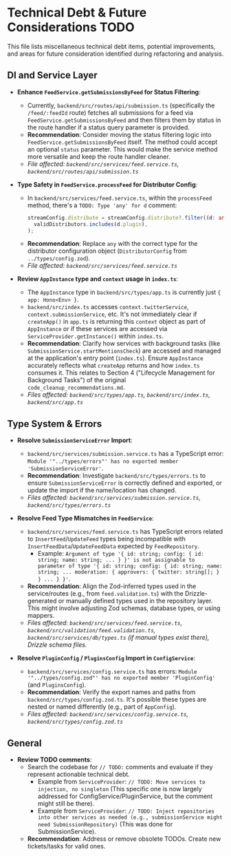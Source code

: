 # Technical Debt & Future Considerations TODO

This file lists miscellaneous technical debt items, potential improvements, and areas for future consideration identified during refactoring and analysis.

## DI and Service Layer
-   **Enhance `FeedService.getSubmissionsByFeed` for Status Filtering**:
    -   Currently, `backend/src/routes/api/submission.ts` (specifically the `/feed/:feedId` route) fetches all submissions for a feed via `FeedService.getSubmissionsByFeed` and then filters them by status in the route handler if a status query parameter is provided.
    -   **Recommendation**: Consider moving the status filtering logic into `FeedService.getSubmissionsByFeed` itself. The method could accept an optional `status` parameter. This would make the service method more versatile and keep the route handler cleaner.
    -   *File affected: `backend/src/services/feed.service.ts`, `backend/src/routes/api/submission.ts`*

-   **Type Safety in `FeedService.processFeed` for Distributor Config**:
    -   In `backend/src/services/feed.service.ts`, within the `processFeed` method, there's a `TODO: Type 'any' for d` comment:
        ```typescript
        streamConfig.distribute = streamConfig.distribute?.filter((d: any) => // TODO: Type 'any' for d
          validDistributors.includes(d.plugin),
        );
        ```
    -   **Recommendation**: Replace `any` with the correct type for the distributor configuration object (`DistributorConfig` from `../types/config.zod`).
    -   *File affected: `backend/src/services/feed.service.ts`*

-   **Review `AppInstance` type and `context` usage in `index.ts`**:
    -   The `AppInstance` type in `backend/src/types/app.ts` is currently just `{ app: Hono<Env> }`.
    -   `backend/src/index.ts` accesses `context.twitterService`, `context.submissionService`, etc. It's not immediately clear if `createApp()` in `app.ts` is returning this `context` object as part of `AppInstance` or if these services are accessed via `ServiceProvider.getInstance()` within `index.ts`.
    -   **Recommendation**: Clarify how services with background tasks (like `SubmissionService.startMentionsCheck`) are accessed and managed at the application's entry point (`index.ts`). Ensure `AppInstance` accurately reflects what `createApp` returns and how `index.ts` consumes it. This relates to Section 4 ("Lifecycle Management for Background Tasks") of the original `code_cleanup_recommendations.md`.
    -   *Files affected: `backend/src/types/app.ts`, `backend/src/index.ts`, `backend/src/app.ts`*

## Type System & Errors
-   **Resolve `SubmissionServiceError` Import**:
    -   `backend/src/services/submission.service.ts` has a TypeScript error: `Module '"../types/errors"' has no exported member 'SubmissionServiceError'`.
    -   **Recommendation**: Investigate `backend/src/types/errors.ts` to ensure `SubmissionServiceError` is correctly defined and exported, or update the import if the name/location has changed.
    -   *Files affected: `backend/src/services/submission.service.ts`, `backend/src/types/errors.ts`*

-   **Resolve Feed Type Mismatches in `FeedService`**:
    -   `backend/src/services/feed.service.ts` has TypeScript errors related to `InsertFeed`/`UpdateFeed` types being incompatible with `InsertFeedData`/`UpdateFeedData` expected by `FeedRepository`.
        - Example: `Argument of type '{ id: string; config: { id: string; name: string; ... } }' is not assignable to parameter of type '{ id: string; config: { id: string; name: string; ... moderation: { approvers: { twitter: string[]; } } ... } }'`.
    -   **Recommendation**: Align the Zod-inferred types used in the service/routes (e.g., from `feed.validation.ts`) with the Drizzle-generated or manually defined types used in the repository layer. This might involve adjusting Zod schemas, database types, or using mappers.
    -   *Files affected: `backend/src/services/feed.service.ts`, `backend/src/validation/feed.validation.ts`, `backend/src/services/db/types.ts` (if manual types exist there), Drizzle schema files.*

-   **Resolve `PluginConfig` / `PluginsConfig` Import in `ConfigService`**:
    -   `backend/src/services/config.service.ts` has errors: `Module '"../types/config.zod"' has no exported member 'PluginConfig'` (and `PluginsConfig`).
    -   **Recommendation**: Verify the export names and paths from `backend/src/types/config.zod.ts`. It's possible these types are nested or named differently (e.g., part of `AppConfig`).
    -   *Files affected: `backend/src/services/config.service.ts`, `backend/src/types/config.zod.ts`*

## General
-   **Review TODO comments**:
    -   Search the codebase for `// TODO:` comments and evaluate if they represent actionable technical debt.
        - Example from `ServiceProvider`: `// TODO: Move services to injection, no singleton` (This specific one is now largely addressed for ConfigService/PluginService, but the comment might still be there).
        - Example from `ServiceProvider`: `// TODO: Inject repositories into other services as needed (e.g., submissionService might need SubmissionRepository)` (This was done for SubmissionService).
    -   **Recommendation**: Address or remove obsolete TODOs. Create new tickets/tasks for valid ones.
